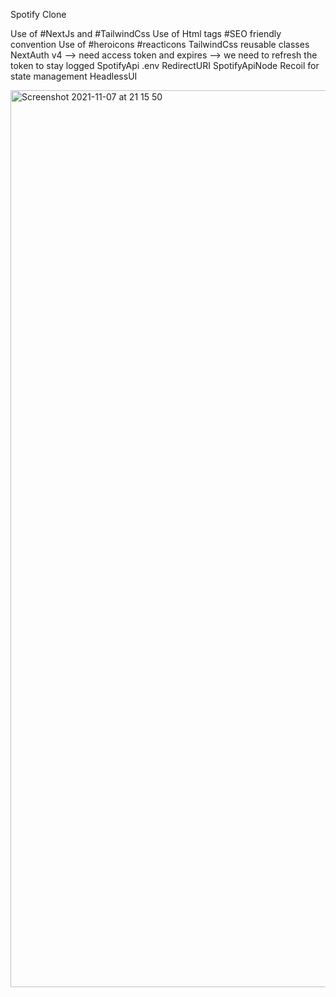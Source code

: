 Spotify Clone

Use of #NextJs and #TailwindCss
Use of Html tags #SEO friendly convention
Use of #heroicons #reacticons
TailwindCss reusable classes
NextAuth v4 —> need access token and expires —> we need to refresh the token to stay logged
SpotifyApi
.env
RedirectURI
SpotifyApiNode
Recoil for state management
HeadlessUI

<img width="1435" alt="Screenshot 2021-11-07 at 21 15 50" src="https://user-images.githubusercontent.com/53528392/140660561-340a91b8-0d87-45c5-b3fc-909396bc5f50.png">
